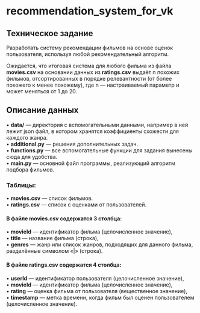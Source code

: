 # recommendation_system_for_vk
## Техническое задание
Разработать систему рекомендации фильмов
на основе оценок пользователя, используя любой рекомендательный
алгоритм.

Ожидается, что итоговая система для любого фильма из файла
**movies.csv** на основании данных из **ratings.csv** выдаёт n похожих
фильмов, отсортированных в порядке релевантности (от более
похожего к менее похожему), где n — настраиваемый параметр
и может меняться от 1 до 20.
## Описание данных
• **data/** — директория с вспомогательными данными, например в ней лежит json файл, в котором хранятся коэффициенты схожести для каждого жанра.  
• **additional.py** — решения дополнительных задач.  
• **functions.py** — все вспомогательные функции для задания вынесены сюда для удобства.  
• **main.py** — основной файл программы, реализующий алгоритм подбора фильмов.  
### Таблицы:
• **movies.csv** — список фильмов.  
• **ratings.csv** — список с оценками от пользователей.
#### В файле movies.csv содержатся 3 столбца:
• **movieId** — идентификатор фильма (целочисленное значение),  
• **title** — название фильма (строка),  
• **genres** — жанр или список жанров, подходящих для данного фильма,  
разделённые символом «|» (строка).
#### В файле ratings.csv содержатся 4 столбца:
• **userId** — идентификатор пользователя (целочисленное значение),  
• **movieId** — идентификатор фильма (целочисленное значение),  
• **rating** — оценка фильма от пользователя (вещественное значение),  
• **timestamp** — метка времени, когда фильм был
оценен пользователем (целочисленное значение).
